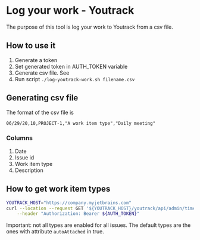 # Log your work - Youtrack

The purpose of this tool is log your work to Youtrack from a csv file.

## How to use it

1. Generate a token
2. Set generated token in AUTH_TOKEN variable
3. Generate csv file. See
4. Run script `./log-youtrack-work.sh filename.csv`

## Generating csv file

The format of the csv file is 
```text
06/29/20,10,PROJECT-1,"A work item type","Daily meeting"
```

### Columns

1. Date
1. Issue id
1. Work item type
1. Description

## How to get work item types

```bash
YOUTRACK_HOST="https://company.myjetbrains.com"
curl --location --request GET '${YOUTRACK_HOST}/youtrack/api/admin/timeTrackingSettings/workItemTypes?fields=$type,autoAttached,id,name' \
    --header "Authorization: Bearer ${AUTH_TOKEN}"
```

Important: not all types are enabled for all issues. The default types are the ones with attribute `autoAttached` in true.